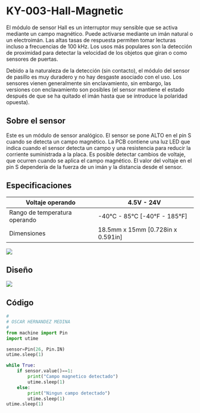 # KY-003-Hall-Magnetic
El módulo de sensor Hall es un interruptor muy sensible que se activa mediante un campo magnético. Puede activarse mediante un imán natural o un electroimán. Las altas tasas de respuesta permiten tomar lecturas incluso a frecuencias de 100 kHz. Los usos más populares son la detección de proximidad para detectar la velocidad de los objetos que giran o como sensores de puertas.

Debido a la naturaleza de la detección (sin contacto), el módulo del sensor de pasillo es muy duradero y no hay desgaste asociado con el uso. Los sensores vienen generalmente sin enclavamiento, sin embargo, las versiones con enclavamiento son posibles (el sensor mantiene el estado después de que se ha quitado el imán hasta que se introduce la polaridad opuesta).

## Sobre el sensor
Este es un módulo de sensor analógico. El sensor se pone ALTO en el pin S cuando se detecta un campo magnético. La PCB contiene una luz LED que indica cuando el sensor detecta un campo y una resistencia para reducir la corriente suministrada a la placa. Es posible detectar cambios de voltaje, que ocurren cuando se aplica el campo magnético.
El valor del voltaje en el pin S dependería de la fuerza de un imán y la distancia desde el sensor.

## Especificaciones
| Voltaje operando            | 4.5V - 24V    |
|---------------------------|-------------------|
| Rango de temperatura operando   | -40°C - 85°C [-40°F - 185°F]    |
| Dimensiones         | 18.5mm x 15mm [0.728in x 0.591in]       |

![](https://arduinomodules.info/wp-content/uploads/KY-003_hall_magnetic_sensor_arduino_module-300x300.jpg)

## Diseño
![](https://i1.wp.com/www.notenoughtech.com/wp-content/uploads/2016/09/ky003.jpg?fit=265%2C300)

## Código

```python
#
# OSCAR HERNANDEZ MEDINA
#
from machine import Pin
import utime

sensor=Pin(26, Pin.IN)
utime.sleep(1)

while True:
    if sensor.value()==1:
        print("Campo magnetico detectado")
        utime.sleep(1)    
    else:
        print("Ningun campo detectado")
        utime.sleep(1)
utime.sleep(1)
```
